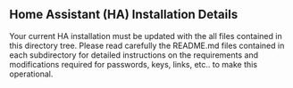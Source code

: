 ## Home Assistant (HA) Installation Details
Your current HA installation must be updated with the all files contained in this directory tree.
Please read carefully the README.md files contained in each subdirectory for detailed instructions on the requirements and modifications required for passwords, keys, links, etc.. to make this operational.
